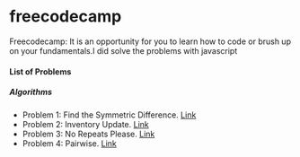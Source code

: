 # freecodecamp

Freecodecamp: It is an opportunity for you to learn how to code or brush up on your fundamentals.I did solve the problems with javascript

#### List of Problems
  ##### Algorithms
  - Problem 1: Find the Symmetric Difference. [Link](https://learn.freecodecamp.org/coding-interview-prep/algorithms/find-the-symmetric-difference/)
  - Problem 2: Inventory Update. [Link](https://learn.freecodecamp.org/coding-interview-prep/algorithms/inventory-update/)
  - Problem 3: No Repeats Please. [Link](https://learn.freecodecamp.org/coding-interview-prep/algorithms/no-repeats-please/)
  - Problem 4: Pairwise. [Link](https://learn.freecodecamp.org/coding-interview-prep/algorithms/pairwise/)

